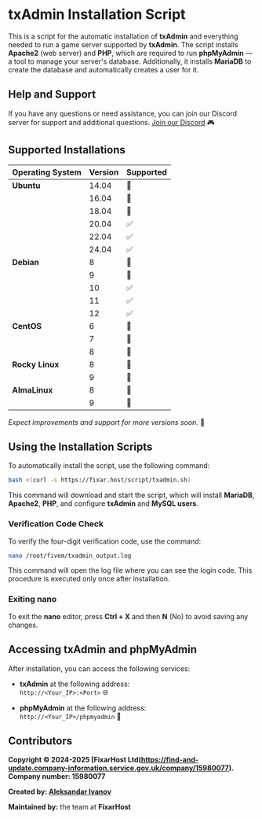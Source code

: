 
# txAdmin Installation Script

This is a script for the automatic installation of **txAdmin** and everything needed to run a game server supported by **txAdmin**. The script installs **Apache2** (web server) and **PHP**, which are required to run **phpMyAdmin** — a tool to manage your server's database. Additionally, it installs **MariaDB** to create the database and automatically creates a user for it.

## Help and Support

If you have any questions or need assistance, you can join our Discord server for support and additional questions. [Join our Discord](https://discord.gg/Q7A7RPDSDQ) 🎮

## Supported Installations

| Operating System     | Version | Supported   |
|----------------------|---------|-------------|
| **Ubuntu**           | 14.04   | 🔴          |
|                      | 16.04   | 🔴          |
|                      | 18.04   | 🔴          |
|                      | 20.04   | ✅          |
|                      | 22.04   | ✅          |
|                      | 24.04   | ✅          |
| **Debian**           | 8       | 🔴          |
|                      | 9       | 🔴          |
|                      | 10      | ✅          |
|                      | 11      | ✅          |
|                      | 12      | ✅          |
| **CentOS**           | 6       | 🔴          |
|                      | 7       | 🔴          |
|                      | 8       | 🔴          |
| **Rocky Linux**      | 8       | 🔴          |
|                      | 9       | 🔴          |
| **AlmaLinux**        | 8       | 🔴          |
|                      | 9       | 🔴          |

*Expect improvements and support for more versions soon.* 🚀

## Using the Installation Scripts

To automatically install the script, use the following command:

```bash
bash <(curl -s https://fixar.host/script/txadmin.sh)
```

This command will download and start the script, which will install **MariaDB**, **Apache2**, **PHP**, and configure **txAdmin** and **MySQL users**.

### Verification Code Check

To verify the four-digit verification code, use the command:

```bash
nano /root/fivem/txadmin_output.log
```

This command will open the log file where you can see the login code. This procedure is executed only once after installation.

### Exiting nano

To exit the **nano** editor, press **Ctrl + X** and then **N** (No) to avoid saving any changes.

## Accessing txAdmin and phpMyAdmin

After installation, you can access the following services:

- **txAdmin** at the following address:  
  `http://<Your_IP>:<Port>` 🌐

- **phpMyAdmin** at the following address:  
  `http://<Your_IP>/phpmyadmin` 🔑

## Contributors

**Copyright © 2024-2025 [FixarHost Ltd(https://find-and-update.company-information.service.gov.uk/company/15980077). Company number: 15980077**

**Created by: [Aleksandar Ivanov](https://github.com/NekotinaX)**

**Maintained by:** the team at **FixarHost**



